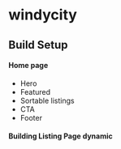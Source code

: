 # windycity

## Build Setup

#### Home page

- Hero
- Featured
- Sortable listings
- CTA
- Footer

#### Building Listing Page dynamic
